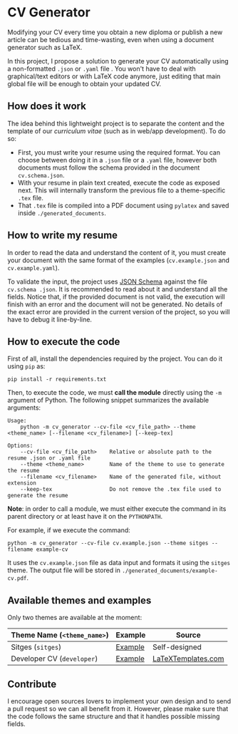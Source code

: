 # CV Generator
Modifying your CV every time you obtain a new diploma or publish a new article can be tedious and time-wasting, even 
when using a document generator such as LaTeX.

In this project, I propose a solution to generate your CV automatically using a non-formatted `.json` or `.yaml` file
. You won't have to deal with graphical/text editors or with LaTeX code anymore, just editing that main global file 
will be enough to obtain your updated CV.

## How does it work
The idea behind this lightweight project is to separate the content and the template of our _curriculum vitae_ (such 
as in web/app development). To do so:

* First, you must write your resume using the required format. You can choose between doing it in a `.json` file or a
 `.yaml` file, however both documents must follow the schema provided in the document `cv.schema.json`.
* With your resume in plain text created, execute the code as exposed next. This will internally transform the 
previous file to a theme-specific `.tex` file.
* That `.tex` file is compiled into a PDF document using `pylatex` and saved inside `./generated_documents`.

## How to write my resume
In order to read the data and understand the content of it, you must create your document with the same format of the
 examples (`cv.example.json` and `cv.example.yaml`).

To validate the input, the project uses [JSON Schema](https://json-schema.org/) against the file `cv.schema .json`. 
It is recommended to read about it and understand all the fields. Notice that, if the provided document is not valid,
 the execution will finish with an error and the document will not be generated. No details of the exact error are 
 provided in the current version of the project, so you will have to debug it line-by-line.

## How to execute the code
First of all, install the dependencies required by the project. You can do it using `pip` as:

```
pip install -r requirements.txt
```

Then, to execute the code, we must **call the module** directly using the `-m` argument of Python. The following 
snippet summarizes the available arguments:

```
Usage:
    python -m cv_generator --cv-file <cv_file_path> --theme <theme_name> [--filename <cv_filename>] [--keep-tex]

Options:
    --cv-file <cv_file_path>    Relative or absolute path to the resume .json or .yaml file
    --theme <theme_name>        Name of the theme to use to generate the resume
    --filename <cv_filename>    Name of the generated file, without extension
    --keep-tex                  Do not remove the .tex file used to generate the resume
```

**Note**: in order to call a module, we must either execute the command in its parent directory or at least have it 
on the `PYTHONPATH`.

For example, if we execute the command:

```
python -m cv_generator --cv-file cv.example.json --theme sitges --filename example-cv
```

It uses the `cv.example.json` file as data input and formats it using the `sitges` theme. The output file will be 
stored in `./generated_documents/example-cv.pdf`.

## Available themes and examples
Only two themes are available at the moment:

|Theme Name (`<theme_name>`)|Example|Source|
|-|-|-|
|Sitges (`sitges`)|[Example](https://storage.googleapis.com/davidalvarezdlt/cv-generator-theme-sitges.pdf)|Self-designed|
|Developer CV (`developer`)|[Example](https://storage.googleapis.com/davidalvarezdlt/cv-generator-theme-developer.pdf)|[LaTeXTemplates.com](https://www.latextemplates.com/template/developer-cv)|

## Contribute
I encourage open sources lovers to implement your own design and to send a pull request so we can all benefit from it. 
However, please make sure that the code follows the same structure and that it handles possible missing fields.

